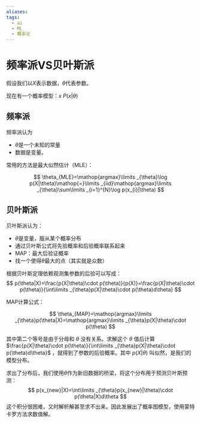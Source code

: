 ```yaml
---
aliases: 
tags:
  - ai
  - ML
  - 概率论
---
```


# 频率派VS贝叶斯派


假设我们以$X$表示数据，$\theta$代表参数。

现在有一个概率模型：$x~P(x|\theta)$

## 频率派

频率派认为

- $\theta$是一个未知的常量
- 数据是变量。

常用的方法是最大似然估计（MLE）：

$$
\theta_{MLE}=\mathop{argmax}\limits _{\theta}\log p(X|\theta)\mathop{=}\limits _{iid}\mathop{argmax}\limits _{\theta}\sum\limits _{i=1}^{N}\log p(x_{i}|\theta)
$$

## 贝叶斯派

贝叶斯派认为：

- $\theta$是变量，服从某个概率分布
- 通过贝叶斯公式将先验概率和后验概率联系起来
- MAP：最大后验证概率
- 找一个使得$\theta$最大的点（其实就是众数）


根据贝叶斯定理依赖观测集参数的后验可以写成：
$$
p(\theta|X)=\frac{p(X|\theta)\cdot p(\theta)}{p(X)}=\frac{p(X|\theta)\cdot p(\theta)}{\int\limits _{\theta}p(X|\theta)\cdot p(\theta)d\theta}
$$

MAP计算公式：

$$
\theta_{MAP}=\mathop{argmax}\limits _{\theta}p(\theta|X)=\mathop{argmax}\limits _{\theta}p(X|\theta)\cdot p(\theta)
$$

其中第二个等号是由于分母和 $\theta$ 没有关系。求解这个 $\theta$ 值后计算$\frac{p(X|\theta)\cdot p(\theta)}{\int\limits _{\theta}p(X|\theta)\cdot p(\theta)d\theta}$ ，就得到了参数的后验概率。其中 $p(X|\theta)$ 叫似然，是我们的模型分布。



求出了分布后，我们使用$\theta$作为新旧数据的桥梁，将这个分布用于预测贝叶斯预测：
$$
p(x_{new}|X)=\int\limits _{\theta}p(x_{new}|\theta)\cdot p(\theta|X)d\theta
$$
 这个积分很困难，又时解析解甚至求不出来。因此发展出了概率图模型，使用蒙特卡罗方法求数值解。